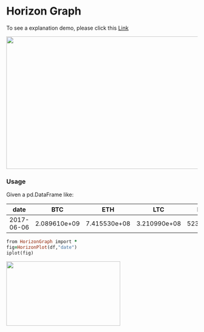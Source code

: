 # Horizon Graph

To see a explanation demo, please click this [Link](https://sysu-zjw.github.io/5005pre/)

[<img src="https://github.com/sysu-zjw/MSBD-2018Fall/blob/master/img/HorizonGraph.png" width="600" height="350" align='center'>](https://sysu-zjw.github.io/5005pre/)



### Usage 
Given a pd.DataFrame like:

| date | BTC | ETH | LTC | NEO | XRP |
| :---: | :---: | :---: | :---: | :---: | :---: |
|2017-06-06 | 2.089610e+09  |  7.415530e+08  |  3.210990e+08  |  5234170.0 |  132720000.0 |

```ruby
from HorizonGraph import *
fig=HorizonPlot(df,"date")
iplot(fig)
```

[<img src="https://github.com/sysu-zjw/MSBD-2018Fall/blob/master/img/HorizonGraph.png" width="300" height="170" align='center'>](https://sysu-zjw.github.io/5005pre/)
